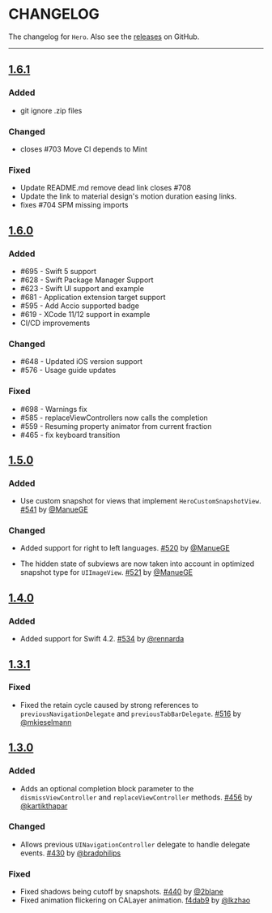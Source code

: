 # CHANGELOG

The changelog for `Hero`. Also see the [releases](https://github.com/HeroTransitions/Hero/releases) on GitHub.

--------------------------------------
## [1.6.1](https://github.com/HeroTransitions/Hero/releases/tag/1.6.1)

### Added

- git ignore .zip files

### Changed

- closes #703 Move CI depends to Mint
### Fixed

- Update README.md remove dead link closes #708
- Update the link to material design's motion duration easing links.
- fixes #704 SPM missing imports

## [1.6.0](https://github.com/HeroTransitions/Hero/releases/tag/1.6.0)
### Added

- #695 - Swift 5 support
- #628 - Swift Package Manager Support
- #623 - Swift UI support and example
- #681 - Application extension target support
- #595 - Add Accio supported badge
- #619 - XCode 11/12 support in example
- CI/CD improvements

### Changed

- #648 - Updated iOS version support
- #576 - Usage guide updates

### Fixed

- #698 - Warnings fix
- #585 - replaceViewControllers now calls the completion
- #559 - Resuming property animator from current fraction
- #465 - fix keyboard transition

## [1.5.0](https://github.com/HeroTransitions/Hero/releases/tag/1.5.0)
### Added

- Use custom snapshot for views that implement `HeroCustomSnapshotView`.
[#541](https://github.com/HeroTransitions/Hero/pull/541) by [@ManueGE](https://github.com/ManueGE)

### Changed

- Added support for right to left languages.
[#520](https://github.com/HeroTransitions/Hero/pull/520) by [@ManueGE](https://github.com/ManueGE)

- The hidden state of subviews are now taken into account in optimized snapshot type for `UIImageView`.
[#521](https://github.com/HeroTransitions/Hero/pull/521) by [@ManueGE](https://github.com/ManueGE)

## [1.4.0](https://github.com/HeroTransitions/Hero/releases/tag/1.4.0)

### Added

- Added support for Swift 4.2.
[#534](https://github.com/HeroTransitions/Hero/pull/534) by [@rennarda](https://github.com/rennarda)

## [1.3.1](https://github.com/HeroTransitions/Hero/releases/tag/1.3.1)

### Fixed

- Fixed the retain cycle caused by strong references to `previousNavigationDelegate` and `previousTabBarDelegate`.
[#516](https://github.com/HeroTransitions/Hero/pull/516) by [@mkieselmann](https://github.com/mkieselmann)

## [1.3.0](https://github.com/HeroTransitions/Hero/releases/tag/1.3.0)

### Added
- Adds an optional completion block parameter to the `dismissViewController` and `replaceViewController` methods.
[#456](https://github.com/HeroTransitions/Hero/pull/456) by [@kartikthapar](https://github.com/kartikthapar)

### Changed
- Allows previous `UINavigationController` delegate to handle delegate events.
[#430](https://github.com/HeroTransitions/Hero/pull/430) by [@bradphilips](https://github.com/bradphilips)

### Fixed
- Fixed shadows being cutoff by snapshots. 
[#440](https://github.com/HeroTransitions/Hero/pull/440) by [@2blane](https://github.com/2blane)
- Fixed animation flickering on CALayer animation.
[f4dab9](https://github.com/HeroTransitions/Hero/commit/f4dab9ed2ab88ae065605199d5aca7706b07c2ad) by [@lkzhao](https://github.com/lkzhao)
